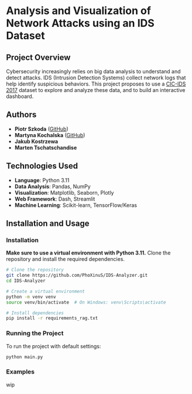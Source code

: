 # Analysis and Visualization of Network Attacks using an IDS Dataset

## Project Overview

Cybersecurity increasingly relies on big data analysis to understand and detect attacks.
IDS (Intrusion Detection Systems) collect network logs that help identify suspicious
behaviors. This project proposes to use a [CIC-IDS 2017](https://www.kaggle.com/datasets/chethuhn/network-intrusion-dataset) dataset to explore and analyze these
data, and to build an interactive dashboard.


## Authors

- **Piotr Szkoda** ([GitHub](https://github.com/PhoXinuS))
- **Martyna Kochalska** ([GitHub](https://github.com/pyskaa0506))
- **Jakub Kostrzewa**
- **Marten Tschatschandise**

## Technologies Used

-   **Language**: Python 3.11
-   **Data Analysis**: Pandas, NumPy
-   **Visualization**: Matplotlib, Seaborn, Plotly
-   **Web Framework**: Dash, Streamlit
-   **Machine Learning**: Scikit-learn, TensorFlow/Keras

## Installation and Usage

### Installation
**Make sure to use a virtual environment with Python 3.11.**
Clone the repository and install the required dependencies.


```bash
# Clone the repository
git clone https://github.com/PhoXinuS/IDS-Analyzer.git
cd IDS-Analyzer

# Create a virtual environment
python -m venv venv
source venv/bin/activate  # On Windows: venv\Scripts\activate

# Install dependencies
pip install -r requirements_rag.txt
```

### Running the Project

To run the project with default settings:

```bash
python main.py
```

### Examples
wip